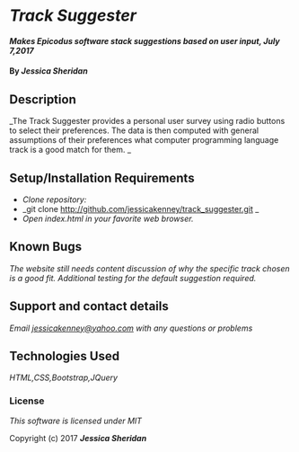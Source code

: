 # _Track Suggester_

#### _Makes Epicodus software stack suggestions based on user input, July 7,2017_

#### By _**Jessica Sheridan**_

## Description

_The Track Suggester provides a personal user survey using radio buttons to select their preferences. The data is then computed with general assumptions of their preferences what computer programming language track is a good match for them. _

## Setup/Installation Requirements

* _Clone repository:_
* _git clone http://github.com/jessicakenney/track_suggester.git _
* _Open index.html in your favorite web browser._

## Known Bugs

_The website still needs content discussion of why the specific track chosen is a good fit._
_Additional testing for the default suggestion required._

## Support and contact details

_Email jessicakenney@yahoo.com with any questions or problems_

## Technologies Used

_HTML,CSS,Bootstrap,JQuery_

### License

*This software is licensed under MIT*

Copyright (c) 2017 **_Jessica Sheridan_**
